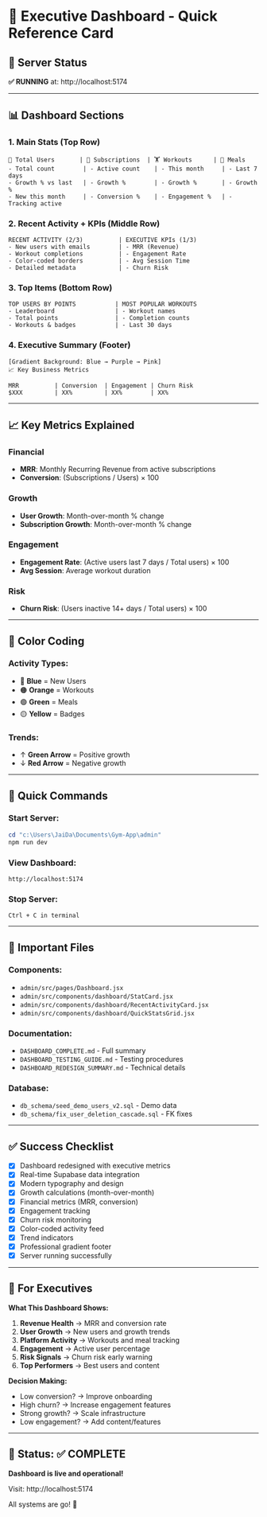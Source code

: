# 🎯 Executive Dashboard - Quick Reference Card

## 🚀 Server Status
**✅ RUNNING** at: http://localhost:5174

---

## 📊 Dashboard Sections

### 1. Main Stats (Top Row)
```
👥 Total Users       | 👑 Subscriptions  | 🏋️ Workouts      | 🍎 Meals
- Total count        | - Active count    | - This month     | - Last 7 days
- Growth % vs last   | - Growth %        | - Growth %       | - Growth %
- New this month     | - Conversion %    | - Engagement %   | - Tracking active
```

### 2. Recent Activity + KPIs (Middle Row)
```
RECENT ACTIVITY (2/3)          | EXECUTIVE KPIs (1/3)
- New users with emails        | - MRR (Revenue)
- Workout completions          | - Engagement Rate
- Color-coded borders          | - Avg Session Time
- Detailed metadata            | - Churn Risk
```

### 3. Top Items (Bottom Row)
```
TOP USERS BY POINTS           | MOST POPULAR WORKOUTS
- Leaderboard                 | - Workout names
- Total points                | - Completion counts
- Workouts & badges           | - Last 30 days
```

### 4. Executive Summary (Footer)
```
[Gradient Background: Blue → Purple → Pink]
📈 Key Business Metrics

MRR          | Conversion  | Engagement | Churn Risk
$XXX         | XX%         | XX%        | XX%
```

---

## 📈 Key Metrics Explained

### Financial
- **MRR**: Monthly Recurring Revenue from active subscriptions
- **Conversion**: (Subscriptions / Users) × 100

### Growth  
- **User Growth**: Month-over-month % change
- **Subscription Growth**: Month-over-month % change

### Engagement
- **Engagement Rate**: (Active users last 7 days / Total users) × 100
- **Avg Session**: Average workout duration

### Risk
- **Churn Risk**: (Users inactive 14+ days / Total users) × 100

---

## 🎨 Color Coding

### Activity Types:
- 🔵 **Blue** = New Users
- 🟠 **Orange** = Workouts  
- 🟢 **Green** = Meals
- 🟡 **Yellow** = Badges

### Trends:
- ↑ **Green Arrow** = Positive growth
- ↓ **Red Arrow** = Negative growth

---

## 🔧 Quick Commands

### Start Server:
```powershell
cd "c:\Users\JaiDa\Documents\Gym-App\admin"
npm run dev
```

### View Dashboard:
```
http://localhost:5174
```

### Stop Server:
```
Ctrl + C in terminal
```

---

## 📁 Important Files

### Components:
- `admin/src/pages/Dashboard.jsx`
- `admin/src/components/dashboard/StatCard.jsx`
- `admin/src/components/dashboard/RecentActivityCard.jsx`
- `admin/src/components/dashboard/QuickStatsGrid.jsx`

### Documentation:
- `DASHBOARD_COMPLETE.md` - Full summary
- `DASHBOARD_TESTING_GUIDE.md` - Testing procedures
- `DASHBOARD_REDESIGN_SUMMARY.md` - Technical details

### Database:
- `db_schema/seed_demo_users_v2.sql` - Demo data
- `db_schema/fix_user_deletion_cascade.sql` - FK fixes

---

## ✅ Success Checklist

- [x] Dashboard redesigned with executive metrics
- [x] Real-time Supabase data integration
- [x] Modern typography and design
- [x] Growth calculations (month-over-month)
- [x] Financial metrics (MRR, conversion)
- [x] Engagement tracking
- [x] Churn risk monitoring
- [x] Color-coded activity feed
- [x] Trend indicators
- [x] Professional gradient footer
- [x] Server running successfully

---

## 🎯 For Executives

**What This Dashboard Shows:**
1. **Revenue Health** → MRR and conversion rate
2. **User Growth** → New users and growth trends
3. **Platform Activity** → Workouts and meal tracking
4. **Engagement** → Active user percentage
5. **Risk Signals** → Churn risk early warning
6. **Top Performers** → Best users and content

**Decision Making:**
- Low conversion? → Improve onboarding
- High churn? → Increase engagement features
- Strong growth? → Scale infrastructure  
- Low engagement? → Add content/features

---

## 🚀 Status: ✅ COMPLETE

**Dashboard is live and operational!**

Visit: http://localhost:5174

All systems are go! 🎊
